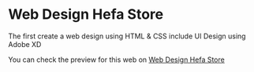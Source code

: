 # Web Design Hefa Store
The first create a web design using HTML &amp; CSS include UI Design using Adobe XD

You can check the preview for this web on <a target="_blank" href="https://dickykhusnaedy.github.io/web-design-first/">Web Design Hefa Store</a>
